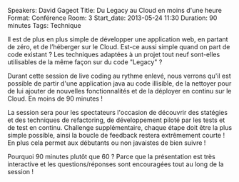 Speakers: David Gageot
Title: Du Legacy au Cloud en moins d'une heure
Format: Conférence
Room: 3
Start_date: 2013-05-24 11:30
Duration: 90 minutes
Tags: Technique

Il est de plus en plus simple de développer une application web, en partant de zéro, et de l’héberger sur le Cloud.
Est-ce aussi simple quand on part de code existant ?
Les techniques adaptées à un projet tout neuf sont-elles utilisables de la même façon sur du code "Legacy" ?

Durant cette session de live coding au rythme enlevé, nous verrons qu'il est possible de partir d'une application java au code illisible, de la nettoyer pour de lui ajouter de nouvelles fonctionnalités et de la déployer en continu sur le Cloud.
En moins de 90 minutes !

La session sera pour les spectateurs l'occasion de découvrir des statégies et des techniques de refactoring, de développement piloté par les tests et de test en continu.
Challenge supplémentaire, chaque étape doit être la plus simple possible, ainsi la boucle de feedback restera extrêmement courte !
En plus cela permet aux débutants ou non javaistes de bien suivre !

Pourquoi 90 minutes plutôt que 60 ?
Parce que la présentation est très interactive et les questions/réponses sont encouragées tout au long de la session !
